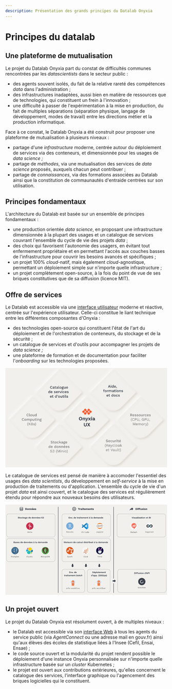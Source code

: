 ```yaml
---
description: Présentation des grands principes du Datalab Onyxia
---
```


# Principes du datalab

## Une plateforme de mutualisation

Le projet du Datalab Onyxia part du constat de difficultés communes rencontrées par les _datascientists_ dans le secteur public :

* des agents souvent isolés, du fait de la relative rareté des compétences _data_ dans l'administration ;
* des infrastructures inadaptées, aussi bien en matière de ressources que de technologies, qui constituent un frein à l'innovation ;
* une difficulté à passer de l'expérimentation à la mise en production, du fait de multiples séparations (séparation physique, langage de développement, modes de travail) entre les directions métier et la production informatique.

Face à ce constat, le Datalab Onyxia a été construit pour proposer une plateforme de mutualisation à plusieurs niveaux :&#x20;

* partage d'une _infrastructure_ moderne, centrée autour du déploiement de services via des conteneurs, et dimensionnée pour les usages de _data science ;_
* partage de _méthodes_, via une mutualisation des services de _data science_ proposés, auxquels chacun peut contribuer ;
* partage de _connaissances_, via des formations associées au Datalab ainsi que la constitution de commaunautés d'entraide centrées sur son utilisation.

## Principes fondamentaux

L'architecture du Datalab est basée sur un ensemble de principes fondamentaux :&#x20;

* une production orientée _data science_, en proposant une infrastructure dimensionnée à la plupart des usages et un catalogue de services couvrant l'ensemble du cycle de vie des projets _data_ ;
* des choix qui favorisent l'autonomie des usagers, en évitant tout enfermement propriétaire et en permettant l'accès aux couches basses de l'infrastructure pour couvrir les besoins avancés et spécifiques ;
* un projet 100% _cloud_-natif, mais également _cloud_-agnostique, permettant un déploiement simple sur n'importe quelle infrastructure ;
* un projet complètement open-source, à la fois du point de vue de ses briques constitutives que de sa diffusion (licence MIT).

## Offre de services

Le Datalab est accessible via une [interface utilisateur](https://datalab.sspcloud.fr/home) moderne et réactive, centrée sur l'expérience utilisateur. Celle-ci constitue le liant technique entre les différentes composantes d'Onyxia :&#x20;

* des technologies open-source qui constituent l'état de l'art du déploiement et de l'orchestration de conteneurs, du stockage et de la sécurité ;
* un catalogue de services et d'outils pour accompagner les projets de _data science ;_
* une plateforme de formation et de documentation pour faciliter l'_onboarding_ sur les technologies proposées.

![Briques fondamentales du Datalab Onyxia](<../../.gitbook/assets/Screenshot from 2021-11-12 21-25-15.png>)

Le catalogue de services est pensé de manière à accomoder l'essentiel des usages des _data scientists_, du développement en _self-service_ à la mise en production de traitements ou d'application. L'ensemble du cycle de vie d'un projet _data_ est ainsi couvert, et le catalogue des services est régulièrement étendu pour répondre aux nouveaux besoins des utilisateurs.

![Un catalogue de services complet pour les projets de data science](<../../.gitbook/assets/Screenshot from 2021-11-12 21-25-27.png>)

## Un projet ouvert

Le projet du Datalab Onyxia est résolument ouvert, à de multiples niveaux :&#x20;

* le Datalab est accessible via son [interface Web](https://datalab.sspcloud.fr) à tous les agents du service public (via _AgentConnect_ ou une adresse mail en gouv.fr) ainsi qu'aux élèves des écoles de statistique liées à l'Insee (Cefil, Ensai, Ensae) ;
* le code source ouvert et la modularité du projet rendent possible le déploiement d'une instance Onyxia personnalisée sur n'importe quelle infrastructure basée sur un _cluster_ Kubernetes ;
* le projet est ouvert aux contributions extérieures, qu'elles concernent le catalogue des services, l'interface graphique ou l'agencement des briques logicielles qui le constituent.

